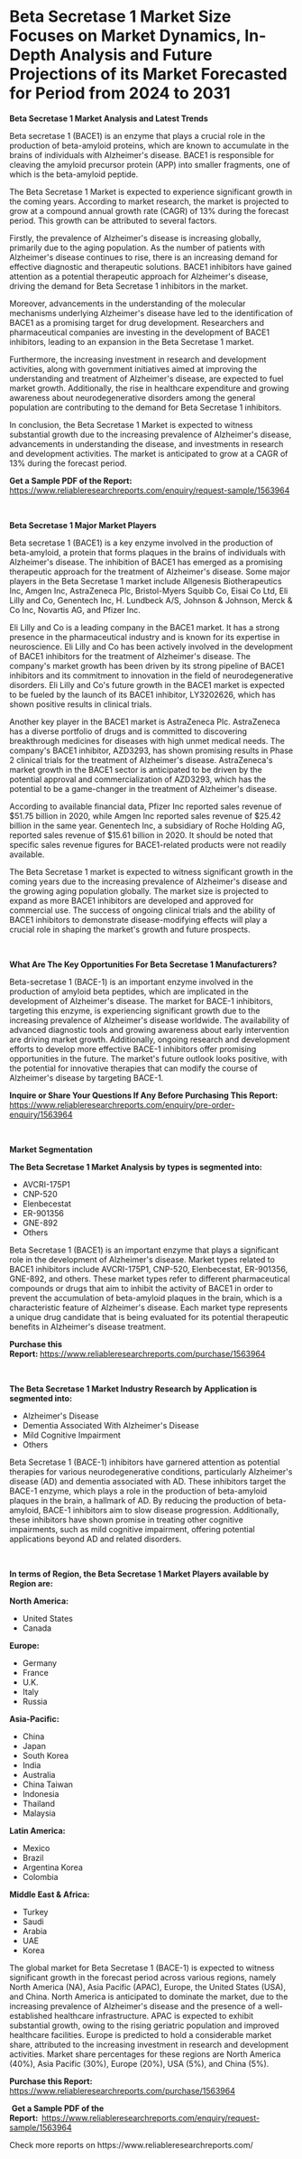 <p><h1>Beta Secretase 1 Market Size Focuses on Market Dynamics, In-Depth Analysis and Future Projections of its Market Forecasted for Period from 2024 to 2031</h1></p><p><strong>Beta Secretase 1 Market Analysis and Latest Trends</strong></p>
<p><p>Beta secretase 1 (BACE1) is an enzyme that plays a crucial role in the production of beta-amyloid proteins, which are known to accumulate in the brains of individuals with Alzheimer's disease. BACE1 is responsible for cleaving the amyloid precursor protein (APP) into smaller fragments, one of which is the beta-amyloid peptide.</p><p>The Beta Secretase 1 Market is expected to experience significant growth in the coming years. According to market research, the market is projected to grow at a compound annual growth rate (CAGR) of 13% during the forecast period. This growth can be attributed to several factors.</p><p>Firstly, the prevalence of Alzheimer's disease is increasing globally, primarily due to the aging population. As the number of patients with Alzheimer's disease continues to rise, there is an increasing demand for effective diagnostic and therapeutic solutions. BACE1 inhibitors have gained attention as a potential therapeutic approach for Alzheimer's disease, driving the demand for Beta Secretase 1 inhibitors in the market.</p><p>Moreover, advancements in the understanding of the molecular mechanisms underlying Alzheimer's disease have led to the identification of BACE1 as a promising target for drug development. Researchers and pharmaceutical companies are investing in the development of BACE1 inhibitors, leading to an expansion in the Beta Secretase 1 market.</p><p>Furthermore, the increasing investment in research and development activities, along with government initiatives aimed at improving the understanding and treatment of Alzheimer's disease, are expected to fuel market growth. Additionally, the rise in healthcare expenditure and growing awareness about neurodegenerative disorders among the general population are contributing to the demand for Beta Secretase 1 inhibitors.</p><p>In conclusion, the Beta Secretase 1 Market is expected to witness substantial growth due to the increasing prevalence of Alzheimer's disease, advancements in understanding the disease, and investments in research and development activities. The market is anticipated to grow at a CAGR of 13% during the forecast period.</p></p>
<p><strong>Get a Sample PDF of the Report:&nbsp;</strong> <a href="https://www.reliableresearchreports.com/enquiry/request-sample/1563964">https://www.reliableresearchreports.com/enquiry/request-sample/1563964</a></p>
<p>&nbsp;</p>
<p><strong>Beta Secretase 1 Major Market Players</strong></p>
<p><p>Beta secretase 1 (BACE1) is a key enzyme involved in the production of beta-amyloid, a protein that forms plaques in the brains of individuals with Alzheimer's disease. The inhibition of BACE1 has emerged as a promising therapeutic approach for the treatment of Alzheimer's disease. Some major players in the Beta Secretase 1 market include Allgenesis Biotherapeutics Inc, Amgen Inc, AstraZeneca Plc, Bristol-Myers Squibb Co, Eisai Co Ltd, Eli Lilly and Co, Genentech Inc, H. Lundbeck A/S, Johnson & Johnson, Merck & Co Inc, Novartis AG, and Pfizer Inc.</p><p>Eli Lilly and Co is a leading company in the BACE1 market. It has a strong presence in the pharmaceutical industry and is known for its expertise in neuroscience. Eli Lilly and Co has been actively involved in the development of BACE1 inhibitors for the treatment of Alzheimer's disease. The company's market growth has been driven by its strong pipeline of BACE1 inhibitors and its commitment to innovation in the field of neurodegenerative disorders. Eli Lilly and Co's future growth in the BACE1 market is expected to be fueled by the launch of its BACE1 inhibitor, LY3202626, which has shown positive results in clinical trials.</p><p>Another key player in the BACE1 market is AstraZeneca Plc. AstraZeneca has a diverse portfolio of drugs and is committed to discovering breakthrough medicines for diseases with high unmet medical needs. The company's BACE1 inhibitor, AZD3293, has shown promising results in Phase 2 clinical trials for the treatment of Alzheimer's disease. AstraZeneca's market growth in the BACE1 sector is anticipated to be driven by the potential approval and commercialization of AZD3293, which has the potential to be a game-changer in the treatment of Alzheimer's disease.</p><p>According to available financial data, Pfizer Inc reported sales revenue of $51.75 billion in 2020, while Amgen Inc reported sales revenue of $25.42 billion in the same year. Genentech Inc, a subsidiary of Roche Holding AG, reported sales revenue of $15.61 billion in 2020. It should be noted that specific sales revenue figures for BACE1-related products were not readily available.</p><p>The Beta Secretase 1 market is expected to witness significant growth in the coming years due to the increasing prevalence of Alzheimer's disease and the growing aging population globally. The market size is projected to expand as more BACE1 inhibitors are developed and approved for commercial use. The success of ongoing clinical trials and the ability of BACE1 inhibitors to demonstrate disease-modifying effects will play a crucial role in shaping the market's growth and future prospects.</p></p>
<p>&nbsp;</p>
<p><strong>What Are The Key Opportunities For Beta Secretase 1 Manufacturers?</strong></p>
<p><p>Beta-secretase 1 (BACE-1) is an important enzyme involved in the production of amyloid beta peptides, which are implicated in the development of Alzheimer's disease. The market for BACE-1 inhibitors, targeting this enzyme, is experiencing significant growth due to the increasing prevalence of Alzheimer's disease worldwide. The availability of advanced diagnostic tools and growing awareness about early intervention are driving market growth. Additionally, ongoing research and development efforts to develop more effective BACE-1 inhibitors offer promising opportunities in the future. The market's future outlook looks positive, with the potential for innovative therapies that can modify the course of Alzheimer's disease by targeting BACE-1.</p></p>
<p><strong>Inquire or Share Your Questions If Any Before Purchasing This Report:</strong> <a href="https://www.reliableresearchreports.com/enquiry/pre-order-enquiry/1563964">https://www.reliableresearchreports.com/enquiry/pre-order-enquiry/1563964</a></p>
<p>&nbsp;</p>
<p><strong>Market Segmentation</strong></p>
<p><strong>The Beta Secretase 1 Market Analysis by types is segmented into:</strong></p>
<p><ul><li>AVCRI-175P1</li><li>CNP-520</li><li>Elenbecestat</li><li>ER-901356</li><li>GNE-892</li><li>Others</li></ul></p>
<p><p>Beta Secretase 1 (BACE1) is an important enzyme that plays a significant role in the development of Alzheimer's disease. Market types related to BACE1 inhibitors include AVCRI-175P1, CNP-520, Elenbecestat, ER-901356, GNE-892, and others. These market types refer to different pharmaceutical compounds or drugs that aim to inhibit the activity of BACE1 in order to prevent the accumulation of beta-amyloid plaques in the brain, which is a characteristic feature of Alzheimer's disease. Each market type represents a unique drug candidate that is being evaluated for its potential therapeutic benefits in Alzheimer's disease treatment.</p></p>
<p><strong>Purchase this Report:&nbsp;</strong><a href="https://www.reliableresearchreports.com/purchase/1563964">https://www.reliableresearchreports.com/purchase/1563964</a></p>
<p>&nbsp;</p>
<p><strong>The Beta Secretase 1 Market Industry Research by Application is segmented into:</strong></p>
<p><ul><li>Alzheimer's Disease</li><li>Dementia Associated With Alzheimer's Disease</li><li>Mild Cognitive Impairment</li><li>Others</li></ul></p>
<p><p>Beta Secretase 1 (BACE-1) inhibitors have garnered attention as potential therapies for various neurodegenerative conditions, particularly Alzheimer's disease (AD) and dementia associated with AD. These inhibitors target the BACE-1 enzyme, which plays a role in the production of beta-amyloid plaques in the brain, a hallmark of AD. By reducing the production of beta-amyloid, BACE-1 inhibitors aim to slow disease progression. Additionally, these inhibitors have shown promise in treating other cognitive impairments, such as mild cognitive impairment, offering potential applications beyond AD and related disorders.</p></p>
<p>&nbsp;</p>
<p><strong>In terms of Region, the Beta Secretase 1 Market Players available by Region are:</strong></p>
<p>
    <p> <strong> North America: </strong>
        <ul>
            <li>United States</li>
            <li>Canada</li>
        </ul>
        </p> 
    <p> <strong> Europe: </strong>
        <ul>
            <li>Germany</li>
            <li>France</li>
            <li>U.K.</li>
            <li>Italy</li>
            <li>Russia</li>
        </ul>
        </p> 
    <p> <strong> Asia-Pacific: </strong>
        <ul>
            <li>China</li>
            <li>Japan</li>
            <li>South Korea</li>
            <li>India</li>
            <li>Australia</li>
            <li>China Taiwan</li>
            <li>Indonesia</li>
            <li>Thailand</li>
            <li>Malaysia</li>
        </ul>
        </p> 
    <p> <strong> Latin America: </strong>
        <ul>
            <li>Mexico</li>
            <li>Brazil</li>
            <li>Argentina Korea</li>
            <li>Colombia</li>
        </ul>
        </p> 
    <p> <strong> Middle East & Africa: </strong>
        <ul>
            <li>Turkey</li>
            <li>Saudi</li>
            <li>Arabia</li>
            <li>UAE</li>
            <li>Korea</li>
        </ul>
    </p>
    </p>
<p><p>The global market for Beta Secretase 1 (BACE-1) is expected to witness significant growth in the forecast period across various regions, namely North America (NA), Asia Pacific (APAC), Europe, the United States (USA), and China. North America is anticipated to dominate the market, due to the increasing prevalence of Alzheimer's disease and the presence of a well-established healthcare infrastructure. APAC is expected to exhibit substantial growth, owing to the rising geriatric population and improved healthcare facilities. Europe is predicted to hold a considerable market share, attributed to the increasing investment in research and development activities. Market share percentages for these regions are North America (40%), Asia Pacific (30%), Europe (20%), USA (5%), and China (5%).</p></p>
<p><strong>Purchase this Report: </strong><a href="https://www.reliableresearchreports.com/purchase/1563964">https://www.reliableresearchreports.com/purchase/1563964</a></p>
<p>&nbsp;<strong>Get a Sample PDF of the Report:&nbsp;&nbsp;</strong><a href="https://www.reliableresearchreports.com/enquiry/request-sample/1563964">https://www.reliableresearchreports.com/enquiry/request-sample/1563964</a></p>
<p><strong></strong></p>
<p>Check more reports on https://www.reliableresearchreports.com/</p>